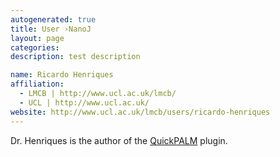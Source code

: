 ```yaml
---
autogenerated: true
title: User ›NanoJ
layout: page
categories: 
description: test description

name: Ricardo Henriques
affiliation:
  - LMCB | http://www.ucl.ac.uk/lmcb/
  - UCL | http://www.ucl.ac.uk/
website: http://www.ucl.ac.uk/lmcb/users/ricardo-henriques
---
```


Dr. Henriques is the author of the [QuickPALM](/plugins/quickpalm) plugin.
